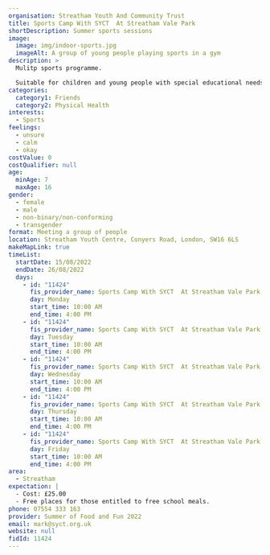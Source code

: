 ```yaml
---
organisation: Streatham Youth And Community Trust
title: Sports Camp With SYCT  At Streatham Vale Park
shortDescription: Summer sports sessions
image:
  image: img/indoor-sports.jpg
  imageAlt: A group of young people playing sports in a gym
description: >
  Mulitp sports programme.

  Suitable for children and young people with special educational needs and disabilities
categories:
  category1: Friends
  category2: Physical Health
interests:
  - Sports
feelings:
  - unsure
  - calm
  - okay
costValue: 0
costQualifier: null
age:
  minAge: 7
  maxAge: 16
gender:
  - female
  - male
  - non-binary/non-conforming
  - transgender
format: Meeting a group of people
location: Streatham Youth Centre, Conyers Road, London, SW16 6LS
makeMapLink: true
timeList:
  startDate: 15/08/2022
  endDate: 26/08/2022
  days:
    - id: "11424"
      fis_provider_name: Sports Camp With SYCT  At Streatham Vale Park
      day: Monday
      start_time: 10:00 AM
      end_time: 4:00 PM
    - id: "11424"
      fis_provider_name: Sports Camp With SYCT  At Streatham Vale Park
      day: Tuesday
      start_time: 10:00 AM
      end_time: 4:00 PM
    - id: "11424"
      fis_provider_name: Sports Camp With SYCT  At Streatham Vale Park
      day: Wednesday
      start_time: 10:00 AM
      end_time: 4:00 PM
    - id: "11424"
      fis_provider_name: Sports Camp With SYCT  At Streatham Vale Park
      day: Thursday
      start_time: 10:00 AM
      end_time: 4:00 PM
    - id: "11424"
      fis_provider_name: Sports Camp With SYCT  At Streatham Vale Park
      day: Friday
      start_time: 10:00 AM
      end_time: 4:00 PM
area:
  - Streatham
expectation: |
  - Cost: £25.00
  - Free places for those entitled to free school meals.
phone: 07554 333 163
provider: Summer of Food and Fun 2022
email: mark@syct.org.uk
website: null
fidId: 11424
---
```

